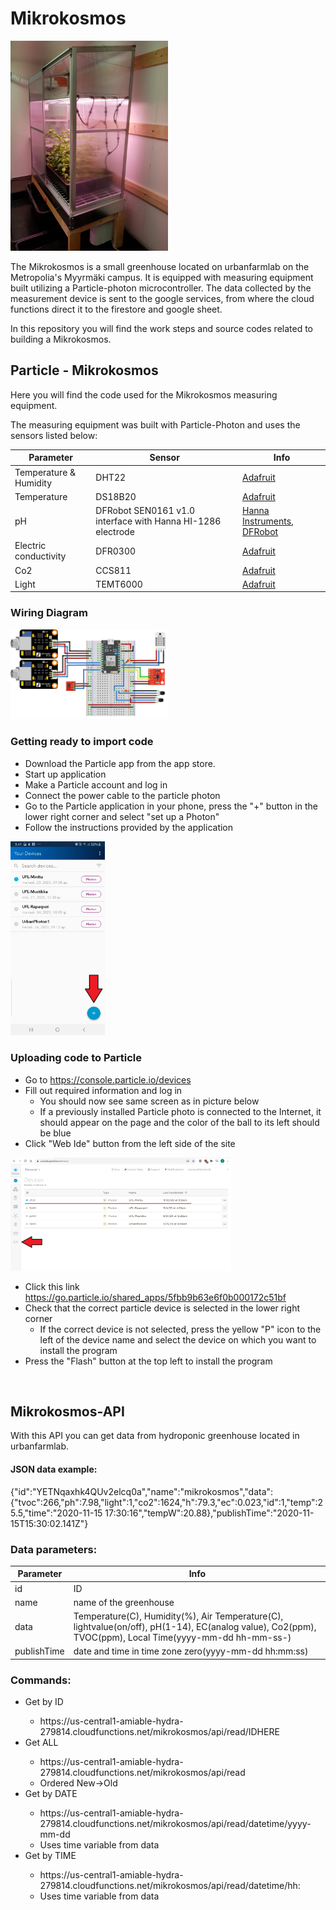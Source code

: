 # Mikrokosmos
<img src="https://github.com/Yooru6/Urbanfarmlab/blob/main/Pictures/Mikrokosmos.jpg" width="50%" height="50%">

The Mikrokosmos is a small greenhouse located on urbanfarmlab on the Metropolia's Myyrmäki campus. It is equipped with measuring equipment built utilizing a Particle-photon microcontroller. The data collected by the measurement device is sent to the google services, from where the cloud functions direct it to the firestore and google sheet.

In this repository you will find the work steps and source codes related to building a Mikrokosmos.

## Particle - Mikrokosmos
Here you will find the code used for the Mikrokosmos measuring equipment.

The measuring equipment was built with Particle-Photon and uses the sensors listed below:

| Parameter | Sensor | Info |
| ----------- | ----------- | ----------- |
| Temperature & Humidity | DHT22 |[Adafruit](https://www.adafruit.com/product/385 "Adafruit-DHT22")|
| Temperature | DS18B20 |[Adafruit](https://www.adafruit.com/product/381 "Adafruit-DS18B20")|
| pH | DFRobot SEN0161 v1.0 interface with Hanna HI-1286 electrode |[Hanna Instruments](https://www.hannanorden.se/shop/sv/elektroder-ph-och-orp/8726-ph-electrode-plastic-body.html?search_query=HI-1286&results=6 "Hanna Instruments - HI-1286"), [DFRobot](https://wiki.dfrobot.com/Analog_pH_Meter_Pro_SKU_SEN0169 "DFRobot v1.0 interface")|
| Electric conductivity | DFR0300 |[Adafruit](https://www.dfrobot.com/product-1123.html "DFRobot 0300 - electrical conductivity sensor")|
| Co2 | CCS811 |[Adafruit](https://www.sparkfun.com/products/14193 "Sparkfun - CCS811 Co2-sensor")|
| Light | TEMT6000 |[Adafruit](https://www.sparkfun.com/products/8688 "Sparkfun - TEMT6000 light-sensor")|


### Wiring Diagram
<img src="https://github.com/Yooru6/Urbanfarmlab/blob/main/Pictures/Particle-Mikrokosmos_connections.png" width="50%" height="50%">

### Getting ready to import code

- Download the Particle app from the app store.
- Start up application
- Make a Particle account and log in
- Connect the power cable to the particle photon
- Go to the Particle application in your phone, press the "+" button in the lower right corner and select "set up a Photon"
- Follow the instructions provided by the application

<img src="https://github.com/Yooru6/Urbanfarmlab/blob/main/Pictures/ParticleApp-alkun%C3%A4ytt%C3%B6.jpg" width="30%" height="30%">

### Uploading code to Particle

- Go to https://console.particle.io/devices
- Fill out required information and log in
  - You should now see same screen as in picture below
  - If a previously installed Particle photo is connected to the Internet, it should appear on the page and the color of the ball to its left should be blue
- Click "Web Ide" button from the left side of the site
<img src="https://github.com/Yooru6/Urbanfarmlab/blob/main/Pictures/Console_particle_io_v2.png" width="70%" height="70%">

- Click this link https://go.particle.io/shared_apps/5fbb9b63e6f0b000172c51bf
- Check that the correct particle device is selected in the lower right corner
  - If the correct device is not selected, press the yellow "P" icon to the left of the device name and select the device on which you want to install the program
- Press the "Flash" button at the top left to install the program

<IMAGE>

## Mikrokosmos-API
With this API you can get data from hydroponic greenhouse located in urbanfarmlab.

#### JSON data example:
{"id":"YETNqaxhk4QUv2elcq0a","name":"mikrokosmos","data":{"tvoc":266,"ph":7.98,"light":1,"co2":1624,"h":79.3,"ec":0.023,"id":1,"temp":25.5,"time":"2020-11-15 17:30:16","tempW":20.88},"publishTime":"2020-11-15T15:30:02.141Z"}

### Data parameters:

| Parameter | Info |
| ----------- | ----------- |
| id | ID |
| name | name of the greenhouse |
| data | Temperature(C), Humidity(%), Air Temperature(C), lightvalue(on/off), pH(1-14), EC(analog value), Co2(ppm), TVOC(ppm), Local Time(yyyy-mm-dd hh-mm-ss-) |
| publishTime | date and time in time zone zero(yyyy-mm-dd hh:mm:ss) |

### Commands:
<ul>
 
<li>Get by ID</li>
<ul>
   <li>https://us-central1-amiable-hydra-279814.cloudfunctions.net/mikrokosmos/api/read/IDHERE</li>
</ul>
 
<li>Get ALL</li>
<ul>
  <li>https://us-central1-amiable-hydra-279814.cloudfunctions.net/mikrokosmos/api/read</li>
  <li>Ordered New->Old</li>
</ul>
 
<li>Get by DATE</li>
<ul>
  <li>https://us-central1-amiable-hydra-279814.cloudfunctions.net/mikrokosmos/api/read/datetime/yyyy-mm-dd</li>
  <li>Uses time variable from data</li>
</ul>
 
 <li>Get by TIME</li>
 <ul>
   <li>https://us-central1-amiable-hydra-279814.cloudfunctions.net/mikrokosmos/api/read/datetime/hh:</li>
   <li>Uses time variable from data</li>
 </ul>

</ul>
